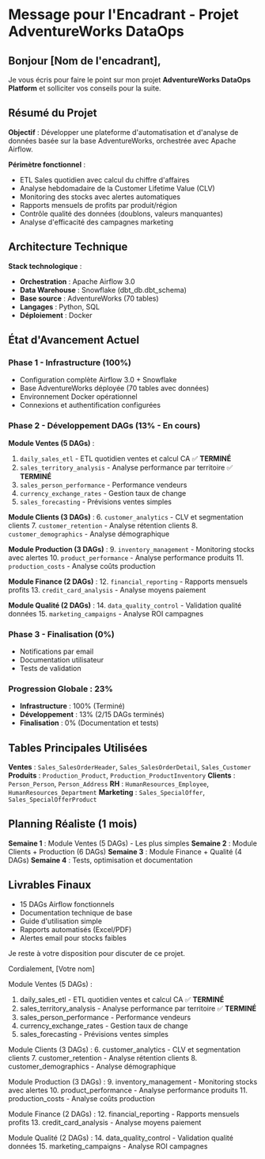 # Message pour l'Encadrant - Projet AdventureWorks DataOps

## Bonjour [Nom de l'encadrant],

Je vous écris pour faire le point sur mon projet **AdventureWorks DataOps Platform** et solliciter vos conseils pour la suite.

## Résumé du Projet

**Objectif** : Développer une plateforme d'automatisation et d'analyse de données basée sur la base AdventureWorks, orchestrée avec Apache Airflow.

**Périmètre fonctionnel** :
- ETL Sales quotidien avec calcul du chiffre d'affaires
- Analyse hebdomadaire de la Customer Lifetime Value (CLV)
- Monitoring des stocks avec alertes automatiques
- Rapports mensuels de profits par produit/région
- Contrôle qualité des données (doublons, valeurs manquantes)
- Analyse d'efficacité des campagnes marketing

## Architecture Technique

**Stack technologique** :
- **Orchestration** : Apache Airflow 3.0
- **Data Warehouse** : Snowflake (dbt_db.dbt_schema)
- **Base source** : AdventureWorks (70 tables)
- **Langages** : Python, SQL
- **Déploiement** : Docker

## État d'Avancement Actuel

### Phase 1 - Infrastructure (100%)
- Configuration complète Airflow 3.0 + Snowflake
- Base AdventureWorks déployée (70 tables avec données)
- Environnement Docker opérationnel
- Connexions et authentification configurées

### Phase 2 - Développement DAGs (13% - En cours)

**Module Ventes (5 DAGs)** :
1. `daily_sales_etl` - ETL quotidien ventes et calcul CA ✅ **TERMINÉ**
2. `sales_territory_analysis` - Analyse performance par territoire ✅ **TERMINÉ**
3. `sales_person_performance` - Performance vendeurs
4. `currency_exchange_rates` - Gestion taux de change
5. `sales_forecasting` - Prévisions ventes simples

**Module Clients (3 DAGs)** :
6. `customer_analytics` - CLV et segmentation clients
7. `customer_retention` - Analyse rétention clients
8. `customer_demographics` - Analyse démographique

**Module Production (3 DAGs)** :
9. `inventory_management` - Monitoring stocks avec alertes
10. `product_performance` - Analyse performance produits
11. `production_costs` - Analyse coûts production

**Module Finance (2 DAGs)** :
12. `financial_reporting` - Rapports mensuels profits
13. `credit_card_analysis` - Analyse moyens paiement

**Module Qualité (2 DAGs)** :
14. `data_quality_control` - Validation qualité données
15. `marketing_campaigns` - Analyse ROI campagnes

### Phase 3 - Finalisation (0%)
- Notifications par email
- Documentation utilisateur
- Tests de validation

### Progression Globale : 23%
- **Infrastructure** : 100% (Terminé)
- **Développement** : 13% (2/15 DAGs terminés)
- **Finalisation** : 0% (Documentation et tests)

## Tables Principales Utilisées

**Ventes** : `Sales_SalesOrderHeader`, `Sales_SalesOrderDetail`, `Sales_Customer`
**Produits** : `Production_Product`, `Production_ProductInventory`
**Clients** : `Person_Person`, `Person_Address`
**RH** : `HumanResources_Employee`, `HumanResources_Department`
**Marketing** : `Sales_SpecialOffer`, `Sales_SpecialOfferProduct`

## Planning Réaliste (1 mois)

**Semaine 1** : Module Ventes (5 DAGs) - Les plus simples
**Semaine 2** : Module Clients + Production (6 DAGs)
**Semaine 3** : Module Finance + Qualité (4 DAGs)
**Semaine 4** : Tests, optimisation et documentation

## Livrables Finaux

- 15 DAGs Airflow fonctionnels
- Documentation technique de base
- Guide d'utilisation simple
- Rapports automatisés (Excel/PDF)
- Alertes email pour stocks faibles

Je reste à votre disposition pour discuter de ce projet.

Cordialement,
[Votre nom]



Module Ventes (5 DAGs) :
1. daily_sales_etl - ETL quotidien ventes et calcul CA ✅ **TERMINÉ**
2. sales_territory_analysis - Analyse performance par territoire ✅ **TERMINÉ**
3. sales_person_performance - Performance vendeurs
4. currency_exchange_rates - Gestion taux de change
5. sales_forecasting - Prévisions ventes simples

Module Clients (3 DAGs) :
6. customer_analytics - CLV et segmentation clients
7. customer_retention - Analyse rétention clients
8. customer_demographics - Analyse démographique

Module Production (3 DAGs) :
9. inventory_management - Monitoring stocks avec alertes
10. product_performance - Analyse performance produits
11. production_costs - Analyse coûts production

Module Finance (2 DAGs) :
12. financial_reporting - Rapports mensuels profits
13. credit_card_analysis - Analyse moyens paiement

Module Qualité (2 DAGs) :
14. data_quality_control - Validation qualité données
15. marketing_campaigns - Analyse ROI campagnes